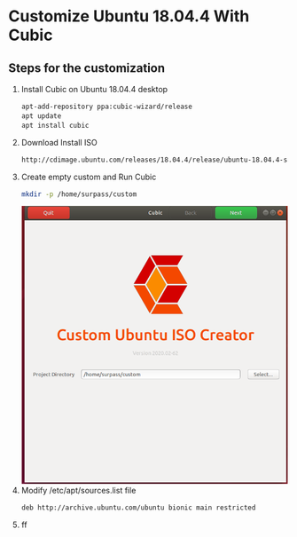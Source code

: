 # Customize Ubuntu 18.04.4 With Cubic

## Steps for the customization
1. Install Cubic on Ubuntu 18.04.4 desktop
    ```bash
    apt-add-repository ppa:cubic-wizard/release
    apt update
    apt install cubic
    ```
2. Download Install ISO 
   ```bash
   http://cdimage.ubuntu.com/releases/18.04.4/release/ubuntu-18.04.4-server-amd64.iso
   ```
3. Create empty custom and Run Cubic
    ```bash
    mkdir -p /home/surpass/custom
    ```
    ![Cubic startup](images/cubic_startup.PNG)
4. Modify /etc/apt/sources.list file
   ```bash
   deb http://archive.ubuntu.com/ubuntu bionic main restricted
   ```
5. ff